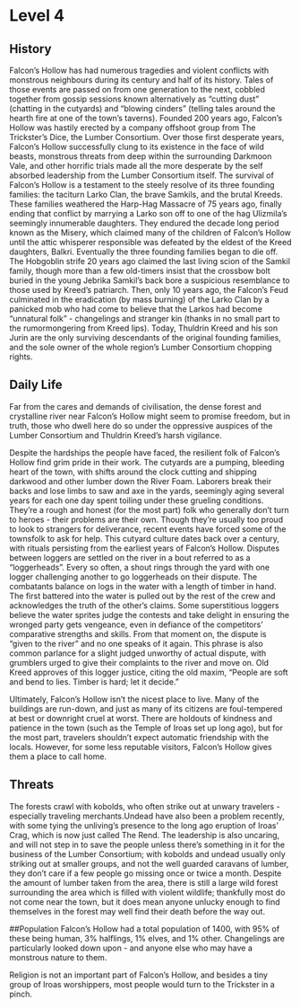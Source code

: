# Level 4

## History
Falcon’s Hollow has had numerous tragedies and violent conflicts with monstrous neighbours during its century and half of its history. Tales of those events are passed on from one generation to the next, cobbled together from gossip sessions known alternatively as “cutting dust” (chatting in the cutyards) and “blowing cinders” (telling tales around the hearth fire at one of the town’s taverns). 
	Founded 200 years ago, Falcon’s Hollow was hastily erected by a company offshoot group from The Trickster’s Dice, the Lumber Consortium. Over those first desperate years, Falcon’s Hollow successfully clung to its existence in the face of wild beasts, monstrous threats from deep within the surrounding Darkmoon Vale, and other horrific trials made all the more desperate by the self absorbed leadership from the Lumber Consortium itself.
	The survival of Falcon’s Hollow is a testament to the steely resolve of its three founding families: the taciturn Larko Clan, the brave Samkils, and the brutal Kreeds. These families weathered the Harp-Hag Massacre of 75 years ago, finally ending that conflict by marrying a Larko son off to one of the hag Ulizmila’s seemingly innumerable daughters. They endured the decade long period known as the Misery, which claimed many of the children of Falcon’s Hollow until the attic whisperer responsible was defeated by the eldest of the Kreed daughters, Balkri. 
	Eventually the three founding families began to die off. The Hobgoblin strife 20 years ago claimed the last living scion of the Samkil family, though more than a few old-timers insist that the crossbow bolt buried in the young Jebrika Samkil’s back bore a suspicious resemblance to those used by Kreed’s patriarch. Then, only 10 years ago, the Falcon’s Feud culminated in the eradication (by mass burning) of the Larko Clan by a panicked mob who had come to believe that the Larkos had become “unnatural folk” - changelings and stranger kin (thanks in no small part to the rumormongering from Kreed lips). Today, Thuldrin Kreed and his son Jurin are the only surviving descendants of the original founding families, and the sole owner of the whole region’s Lumber Consortium chopping rights. 

## Daily Life
Far from the cares and demands of civilisation, the dense forest and crystalline river near Falcon’s Hollow might seem to promise freedom, but in truth, those who dwell here do so under the oppressive auspices of the Lumber Consortium and Thuldrin Kreed’s harsh vigilance. 

Despite the hardships the people have faced, the resilient folk of Falcon’s Hollow find grim pride in their work. The cutyards are a pumping, bleeding heart of the town, with shifts around the clock cutting and shipping darkwood and other lumber down the River Foam. Laborers break their backs and lose limbs to saw and axe in the yards, seemingly aging several years for each one day spent toiling under these grueling conditions. They’re a rough and honest (for the most part) folk who generally don’t turn to heroes - their problems are their own. Though they’re usually too proud to look to strangers for deliverance, recent events have forced some of the townsfolk to ask for help.
	This cutyard culture dates back over a century, with rituals persisting from the earliest years of Falcon’s Hollow. Disputes between loggers are settled on the river in a bout referred to as a “loggerheads”. Every so often, a shout rings through the yard with one logger challenging another to go loggerheads on their dispute. The combatants balance on logs in the water with a length of timber in hand. The first battered into the water is pulled out by the rest of the crew and acknowledges the truth of the other’s claims. Some superstitious loggers believe the water sprites judge the contests and take delight in ensuring the wronged party gets vengeance, even in defiance of the competitors’ comparative strengths and skills. From that moment on, the dispute is “given to the river” and no one speaks of it again. This phrase is also common parlance for a slight judged unworthy of actual dispute, with grumblers urged to give their complaints to the river and move on. Old Kreed approves of this logger justice, citing the old maxim, “People are soft and bend to lies. Timber is hard; let it decide.” 

Ultimately, Falcon’s Hollow isn’t the nicest place to live. Many of the buildings are run-down, and just as many of its citizens are foul-tempered at best or downright cruel at worst. There are holdouts of kindness and patience in the town (such as the Temple of Iroas set up long ago), but for the most part, travelers shouldn’t expect automatic friendship with the locals. However, for some less reputable visitors, Falcon’s Hollow gives them a place to call home. 

## Threats
The forests crawl with kobolds, who often strike out at unwary travelers - especially traveling merchants.Undead have also been a problem recently, with some tying the unliving’s presence to the long ago eruption of Iroas’ Crag, which is now just called The Rend. The leadership is also uncaring, and will not step in to save the people unless there’s something in it for the business of the Lumber Consortium; with kobolds and undead usually only striking out at smaller groups, and not the well guarded caravans of lumber, they don’t care if a few people go missing once or twice a month. Despite the amount of lumber taken from the area, there is still a large wild forest surrounding the area which is filled with violent wildlife; thankfully most do not come near the town, but it does mean anyone unlucky enough to find themselves in the forest may well find their death before the way out.

##Population
Falcon’s Hollow had a total population of 1400, with 95% of these being human, 3% halflings, 1% elves, and 1% other. Changelings are particularly looked down upon - and anyone else who may have a monstrous nature to them. 

Religion is not an important part of Falcon’s Hollow, and besides a tiny group of Iroas worshippers, most people would turn to the Trickster in a pinch.
